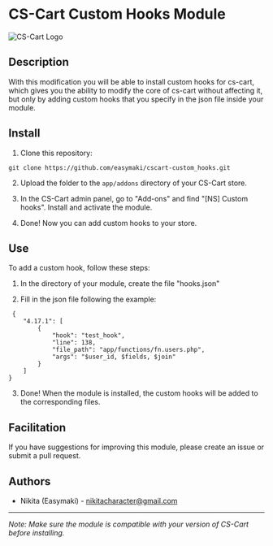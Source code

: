 # CS-Cart Custom Hooks Module

![CS-Cart Logo](https://www.cs-cart.ru/shopping-cart/free/images/logos/cscart_logo_color@2x.png)

## Description

With this modification you will be able to install custom hooks for cs-cart, which gives you the ability to modify the core of cs-cart without affecting it, but only by adding custom hooks that you specify in the json file inside your module.

## Install

1. Clone this repository:

```
git clone https://github.com/easymaki/cscart-custom_hooks.git
```

2. Upload the folder to the `app/addons` directory of your CS-Cart store.

3. In the CS-Cart admin panel, go to "Add-ons" and find "[NS] Custom hooks". Install and activate the module.

4. Done! Now you can add custom hooks to your store.

## Use

To add a custom hook, follow these steps:

1. In the directory of your module, create the file "hooks.json"

2. Fill in the json file following the example:

```
 {
    "4.17.1": [
        {
            "hook": "test_hook",
            "line": 138,
            "file_path": "app/functions/fn.users.php",
            "args": "$user_id, $fields, $join"
        }
    ]
}
```

3. Done! When the module is installed, the custom hooks will be added to the corresponding files.

## Facilitation

If you have suggestions for improving this module, please create an issue or submit a pull request.

## Authors

- Nikita (Easymaki) - nikitacharacter@gmail.com
  
---

*Note: Make sure the module is compatible with your version of CS-Cart before installing.*
